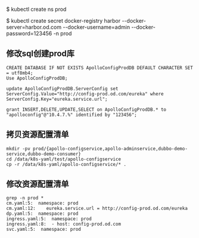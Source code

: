 $ kubectl create ns prod

$ kubectl create secret docker-registry harbor --docker-server=harbor.od.com --docker-username=admin --docker-password=123456 -n prod

## 修改sql创建prod库
```
CREATE DATABASE IF NOT EXISTS ApolloConfigProdDB DEFAULT CHARACTER SET = utf8mb4;
Use ApolloConfigProdDB;

update ApolloConfigProdDB.ServerConfig set ServerConfig.Value="http://config-prod.od.com/eureka" where ServerConfig.Key="eureka.service.url";

grant INSERT,DELETE,UPDATE,SELECT on ApolloConfigProdDB.* to "apolloconfig"@"10.4.7.%" identified by "123456";
```

## 拷贝资源配置清单
```
mkdir -pv prod/{apollo-configservice,apollo-adminservice,dubbo-demo-service,dubbo-demo-consumer}
cd /data/k8s-yaml/test/apollo-configservice
cp -r /data/k8s-yaml/apollo-configservice/* .
```

## 修改资源配置清单
```
grep -n prod *
cm.yaml:5:  namespace: prod
cm.yaml:12:    eureka.service.url = http://config-prod.od.com/eureka
dp.yaml:5:  namespace: prod
ingress.yaml:5:  namespace: prod
ingress.yaml:8:  - host: config-prod.od.com
svc.yaml:5:  namespace: prod
```

